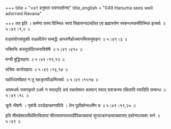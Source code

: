 +++
title = "०४९ हनुमता रावणदर्शनम्"
title_english = "049 Hanuma sees well adorned Ravana"

+++
तत इति । कर्मणा तस्य विस्मितः स्वयं सिंहासनादचलित एव ब्रह्मास्त्रेण स्वबन्धनकर्मविस्मित इत्यर्थः  ॥  ५।४९।१,२  ॥   

  

वज्रसंयोगसंयुक्तैः वज्रकीलेन सम्बद्धैः आभरणैर्भ्राजमानमित्यनुषङ्गः  ॥  ५।४९।३  ॥   

  

भक्तिभिः कस्तूर्यादिरचनाविशेषैः  ॥  ५।४९।४१०  ॥   

  

मन्त्री बुद्धिसहायः  ॥  ५।४९।११,१२  ॥   

  

सचिवः कार्यसहायः  ॥  ५।४९।१३,१४  ॥   

  

रक्षोधिपमवैक्षत न तु रक्षःकृतपीडामित्यर्थः  ॥  ५।४९।१५१७  ॥   

  

अयमधर्मः रावणकृतो ऽधर्मः न स्याद्यदि अयं राक्षसेश्वरः बलवान् स्यात् सशक्रस्य रक्षितापि स्यादिति सम्बन्धः  ॥  ५।४९।१८  ॥   

  

क्रूरैः भीषणैः । नृशंसैः परदोहाचरणशीलैः । तेन पूर्वोक्तेनाधर्मेण च  ॥  ५।४९।१९,२०  ॥   

  

इति श्रीमहेश्वरतीर्थविरचितायां श्रीरामायणतत्त्वदीपिकाख्यायां सुन्दरकाण्डव्याख्यायाम् एकोनपञ्चाशः सर्गः  ॥  ५।४९  ॥   

  

